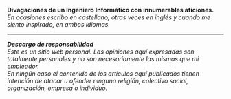 **Divagaciones de un Ingeniero Informático con innumerables aficiones.**  
*En ocasiones escribo en castellano, otras veces en inglés y cuando me siento inspirado, en ambos idiomas.*

---

***Descargo de responsabilidad***  
*Este es un sitio web personal. Las opiniones aquí expresadas son totalmente personales y no son necesariamente las mismas que mi empleador.  
En ningún caso el contenido de los artículos aquí publicados tienen intención de atacar u ofender ninguna religión, colectivo social, organización, empresa o individuo.*